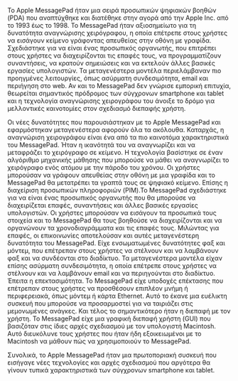 Το Apple MessagePad ήταν μια σειρά προσωπικών ψηφιακών βοηθών (PDA) που
αναπτύχθηκε και διατέθηκε στην αγορά από την Apple Inc. από το 1993 έως
το 1998. Το MessagePad ήταν αξιοσημείωτο για τη δυνατότητα αναγνώρισης
χειρόγραφου, η οποία επέτρεπε στους χρήστες να εισάγουν κείμενο
γράφοντας απευθείας στην οθόνη με γραφίδα. Σχεδιάστηκε για να είναι ένας
προσωπικός οργανωτής, που επιτρέπει στους χρήστες να διαχειρίζονται τις
επαφές τους, να προγραμματίζουν συναντήσεις, να κρατούν σημειώσεις και
να εκτελούν άλλες βασικές εργασίες υπολογιστών. Τα μεταγενέστερα μοντέλα
περιελάμβαναν πιο προηγμένες λειτουργίες, όπως ασύρματη συνδεσιμότητα,
email και περιήγηση στο web. Αν και το MessagePad δεν γνώρισε εμπορική
επιτυχία, θεωρείται σημαντικός πρόδρομος των σύγχρονων smartphone και
tablet και η τεχνολογία αναγνώρισης χειρογράφου του άνοιξε το δρόμο για
μελλοντικές καινοτομίες στον σχεδιασμό διεπαφής χρήστη.

Οι νέες δυνατότητες που παρουσιάστηκαν με το Apple MessagePad και
εφαρμόστηκαν μεταγενέστερα αφορούν όλα τα ακόλουθα. Καταρχάς, η
αναγνώριση χειρογράφου είναι ένα από τα πιο καινοτόμα χαρακτηριστικά του
MessagePad. Ήταν η ικανότητά του να αναγνωρίζει και να μεταφράζει το
χειρόγραφο σε κείμενο. Η τεχνολογία βασίστηκε σε έναν αλγόριθμο
μηχανικής μάθησης που μπορούσε να μάθει να αναγνωρίζει το χειρόγραφο
ενός ατόμου με την πάροδο του χρόνου. Οι χρήστες μπορούσαν να γράφουν
απευθείας στην οθόνη με μια γραφίδα και το MessagePad θα μετατρέπει τα
γραπτά τους σε ψηφιακό κείμενο. Επίσης η διαχείριση προσωπικών
πληροφοριών (PIM).Το MessagePad σχεδιάστηκε για να είναι ένας προσωπικός
οργανωτής που θα μπορούσε να διαχειρίζεται επαφές, συναντήσεις και άλλες
βασικές εργασίες υπολογιστών. Οι χρήστες μπορούσαν να εισάγουν τα
προσωπικά τους στοιχεία και το MessagePad θα τους βοηθούσε να
διαχειρίζονται και να οργανώνουν τα χρονοδιαγράμματα και τις επαφές
τους. Μιλώντας για επαφές, οι επικοινωνίες αποτελούσαν και αυτές
μεταγενέστερη δυνατότητα του MessagePad. Είχε ενσωματωμένες δυνατότητες
φαξ και μόντεμ, που επέτρεπαν στους χρήστες να στέλνουν και να λαμβάνουν
φαξ και να συνδέονται στο διαδίκτυο. Τα μεταγενέστερα μοντέλα είχαν
επίσης ασύρματη συνδεσιμότητα, η οποία επέτρεπε στους χρήστες να
στέλνουν και να λαμβάνουν email και να περιηγούνται στο διαδίκτυο.
Έπειτα η επεκτασιμότητα. Το MessagePad είχε υποδοχές επέκτασης που
επέτρεπαν στους χρήστες να προσθέσουν επιπλέον μνήμη ή περιφερειακά,
όπως μόντεμ ή κάρτα Ethernet. Αυτό το έκανε μια ευέλικτη συσκευή που
μπορούσε να προσαρμοστεί για να ταιριάζει στις μεμονωμένες ανάγκες. Και
τέλος το σημαντικότερο ήταν η διεπαφή με τον χρήστη. Το MessagePad είχε
μια γραφική διεπαφή χρήστη (GUI) που βασιζόταν στις ίδιες αρχές
σχεδιασμού με τον υπολογιστή Macintosh. Αυτό διευκόλυνε τους χρήστες που
ήταν ήδη εξοικειωμένοι με το Macintosh να μάθουν πώς να χρησιμοποιούν το
MessagePad.

Συνολικά, το Apple MessagePad ήταν μια πρωτοποριακή συσκευή που εισήγαγε
νέες τεχνολογίες και αρχές σχεδιασμού που αργότερα θα γίνουν τυπικά
χαρακτηριστικά των σύγχρονων smartphone και tablet.
